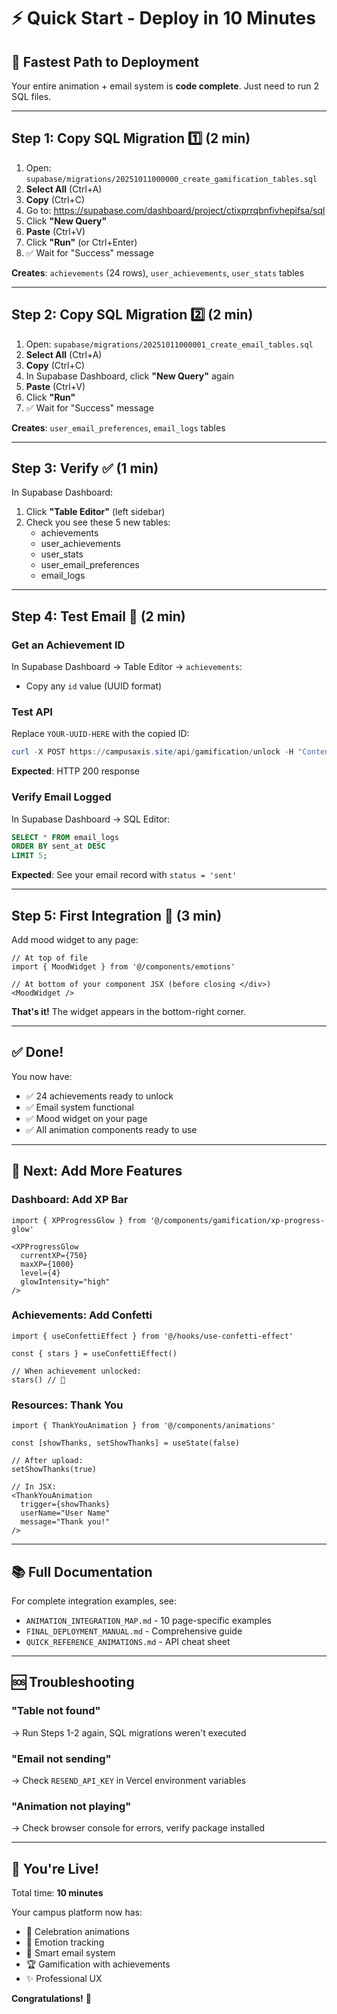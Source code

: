 # ⚡ Quick Start - Deploy in 10 Minutes

## 🚀 Fastest Path to Deployment

Your entire animation + email system is **code complete**. Just need to run 2 SQL files.

---

## Step 1: Copy SQL Migration 1️⃣ (2 min)

1. Open: `supabase/migrations/20251011000000_create_gamification_tables.sql`
2. **Select All** (Ctrl+A)
3. **Copy** (Ctrl+C)
4. Go to: https://supabase.com/dashboard/project/ctixprrqbnfivhepifsa/sql
5. Click **"New Query"**
6. **Paste** (Ctrl+V)
7. Click **"Run"** (or Ctrl+Enter)
8. ✅ Wait for "Success" message

**Creates**: `achievements` (24 rows), `user_achievements`, `user_stats` tables

---

## Step 2: Copy SQL Migration 2️⃣ (2 min)

1. Open: `supabase/migrations/20251011000001_create_email_tables.sql`
2. **Select All** (Ctrl+A)
3. **Copy** (Ctrl+C)
4. In Supabase Dashboard, click **"New Query"** again
5. **Paste** (Ctrl+V)
6. Click **"Run"**
7. ✅ Wait for "Success" message

**Creates**: `user_email_preferences`, `email_logs` tables

---

## Step 3: Verify ✅ (1 min)

In Supabase Dashboard:
1. Click **"Table Editor"** (left sidebar)
2. Check you see these 5 new tables:
   - achievements
   - user_achievements
   - user_stats
   - user_email_preferences
   - email_logs

---

## Step 4: Test Email 📧 (2 min)

### Get an Achievement ID

In Supabase Dashboard → Table Editor → `achievements`:
- Copy any `id` value (UUID format)

### Test API

Replace `YOUR-UUID-HERE` with the copied ID:

```powershell
curl -X POST https://campusaxis.site/api/gamification/unlock -H "Content-Type: application/json" -d '{"achievementId":"YOUR-UUID-HERE"}'
```

**Expected**: HTTP 200 response

### Verify Email Logged

In Supabase Dashboard → SQL Editor:

```sql
SELECT * FROM email_logs 
ORDER BY sent_at DESC 
LIMIT 5;
```

**Expected**: See your email record with `status = 'sent'`

---

## Step 5: First Integration 🎨 (3 min)

Add mood widget to any page:

```tsx
// At top of file
import { MoodWidget } from '@/components/emotions'

// At bottom of your component JSX (before closing </div>)
<MoodWidget />
```

**That's it!** The widget appears in the bottom-right corner.

---

## ✅ Done!

You now have:
- ✅ 24 achievements ready to unlock
- ✅ Email system functional
- ✅ Mood widget on your page
- ✅ All animation components ready to use

---

## 🎯 Next: Add More Features

### Dashboard: Add XP Bar

```tsx
import { XPProgressGlow } from '@/components/gamification/xp-progress-glow'

<XPProgressGlow 
  currentXP={750}
  maxXP={1000}
  level={4}
  glowIntensity="high"
/>
```

### Achievements: Add Confetti

```tsx
import { useConfettiEffect } from '@/hooks/use-confetti-effect'

const { stars } = useConfettiEffect()

// When achievement unlocked:
stars() // 🎉
```

### Resources: Thank You

```tsx
import { ThankYouAnimation } from '@/components/animations'

const [showThanks, setShowThanks] = useState(false)

// After upload:
setShowThanks(true)

// In JSX:
<ThankYouAnimation 
  trigger={showThanks}
  userName="User Name"
  message="Thank you!"
/>
```

---

## 📚 Full Documentation

For complete integration examples, see:
- `ANIMATION_INTEGRATION_MAP.md` - 10 page-specific examples
- `FINAL_DEPLOYMENT_MANUAL.md` - Comprehensive guide
- `QUICK_REFERENCE_ANIMATIONS.md` - API cheat sheet

---

## 🆘 Troubleshooting

### "Table not found"
→ Run Steps 1-2 again, SQL migrations weren't executed

### "Email not sending"
→ Check `RESEND_API_KEY` in Vercel environment variables

### "Animation not playing"
→ Check browser console for errors, verify package installed

---

## 🎉 You're Live!

Total time: **10 minutes**

Your campus platform now has:
- 🎊 Celebration animations
- 💚 Emotion tracking
- 📧 Smart email system
- 🏆 Gamification with achievements
- ✨ Professional UX

**Congratulations!** 🚀
